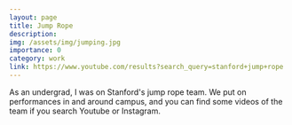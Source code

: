 ```yaml
---
layout: page
title: Jump Rope
description:
img: /assets/img/jumping.jpg
importance: 0
category: work
link: https://www.youtube.com/results?search_query=stanford+jump+rope
---
```


As an undergrad, I was on Stanford's jump rope team. We put on performances in and around campus, and you can find some videos of the team if you search Youtube or Instagram.
